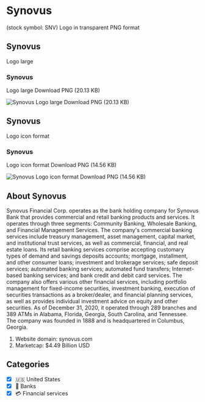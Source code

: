 # Synovus
 (stock symbol: SNV) Logo in transparent PNG format

## Synovus
 Logo large

### Synovus
 Logo large Download PNG (20.13 KB)

![Synovus
 Logo large Download PNG (20.13 KB)](/img/orig/SNV_BIG-c889a3f8.png)

## Synovus
 Logo icon format

### Synovus
 Logo icon format Download PNG (14.56 KB)

![Synovus
 Logo icon format Download PNG (14.56 KB)](/img/orig/SNV-c30a0fc7.png)

## About Synovus


Synovus Financial Corp. operates as the bank holding company for Synovus Bank that provides commercial and retail banking products and services. It operates through three segments: Community Banking, Wholesale Banking, and Financial Management Services. The company's commercial banking services include treasury management, asset management, capital market, and institutional trust services, as well as commercial, financial, and real estate loans. Its retail banking services comprise accepting customary types of demand and savings deposits accounts; mortgage, installment, and other consumer loans; investment and brokerage services; safe deposit services; automated banking services; automated fund transfers; Internet-based banking services; and bank credit and debit card services. The company also offers various other financial services, including portfolio management for fixed-income securities, investment banking, execution of securities transactions as a broker/dealer, and financial planning services, as well as provides individual investment advice on equity and other securities. As of December 31, 2020, it operated through 289 branches and 389 ATMs in Alabama, Florida, Georgia, South Carolina, and Tennessee. The company was founded in 1888 and is headquartered in Columbus, Georgia.

1. Website domain: synovus.com
2. Marketcap: $4.49 Billion USD


## Categories
- [x] 🇺🇸 United States
- [x] 🏦 Banks
- [x] 💳 Financial services
